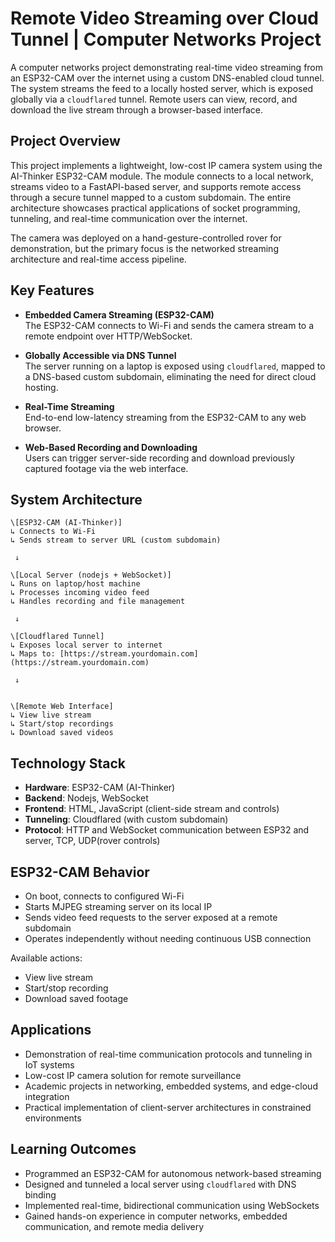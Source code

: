 # Remote Video Streaming over Cloud Tunnel | Computer Networks Project

A computer networks project demonstrating real-time video streaming from an ESP32-CAM over the internet using a custom DNS-enabled cloud tunnel. The system streams the feed to a locally hosted server, which is exposed globally via a `cloudflared` tunnel. Remote users can view, record, and download the live stream through a browser-based interface.

## Project Overview

This project implements a lightweight, low-cost IP camera system using the AI-Thinker ESP32-CAM module. The module connects to a local network, streams video to a FastAPI-based server, and supports remote access through a secure tunnel mapped to a custom subdomain. The entire architecture showcases practical applications of socket programming, tunneling, and real-time communication over the internet.

The camera was deployed on a hand-gesture-controlled rover for demonstration, but the primary focus is the networked streaming architecture and real-time access pipeline.

## Key Features

- **Embedded Camera Streaming (ESP32-CAM)**  
  The ESP32-CAM connects to Wi-Fi and sends the camera stream to a remote endpoint over HTTP/WebSocket.

- **Globally Accessible via DNS Tunnel**  
  The server running on a laptop is exposed using `cloudflared`, mapped to a DNS-based custom subdomain, eliminating the need for direct cloud hosting.

- **Real-Time Streaming**  
  End-to-end low-latency streaming from the ESP32-CAM to any web browser.

- **Web-Based Recording and Downloading**  
  Users can trigger server-side recording and download previously captured footage via the web interface.

## System Architecture

```
\[ESP32-CAM (AI-Thinker)]
↳ Connects to Wi-Fi
↳ Sends stream to server URL (custom subdomain)
```
     ↓
```
\[Local Server (nodejs + WebSocket)]
↳ Runs on laptop/host machine
↳ Processes incoming video feed
↳ Handles recording and file management
```
     ↓
```
\[Cloudflared Tunnel]
↳ Exposes local server to internet
↳ Maps to: [https://stream.yourdomain.com](https://stream.yourdomain.com)
```
     ↓
```

\[Remote Web Interface]
↳ View live stream
↳ Start/stop recordings
↳ Download saved videos

```

## Technology Stack

- **Hardware**: ESP32-CAM (AI-Thinker)
- **Backend**: Nodejs, WebSocket
- **Frontend**: HTML, JavaScript (client-side stream and controls)
- **Tunneling**: Cloudflared (with custom subdomain)
- **Protocol**: HTTP and WebSocket communication between ESP32 and server, TCP, UDP(rover controls)

## ESP32-CAM Behavior

- On boot, connects to configured Wi-Fi
- Starts MJPEG streaming server on its local IP
- Sends video feed requests to the server exposed at a remote subdomain
- Operates independently without needing continuous USB connection

Available actions:

* View live stream
* Start/stop recording
* Download saved footage

## Applications

* Demonstration of real-time communication protocols and tunneling in IoT systems
* Low-cost IP camera solution for remote surveillance
* Academic projects in networking, embedded systems, and edge-cloud integration
* Practical implementation of client-server architectures in constrained environments

## Learning Outcomes

* Programmed an ESP32-CAM for autonomous network-based streaming
* Designed and tunneled a local server using `cloudflared` with DNS binding
* Implemented real-time, bidirectional communication using WebSockets
* Gained hands-on experience in computer networks, embedded communication, and remote media delivery

